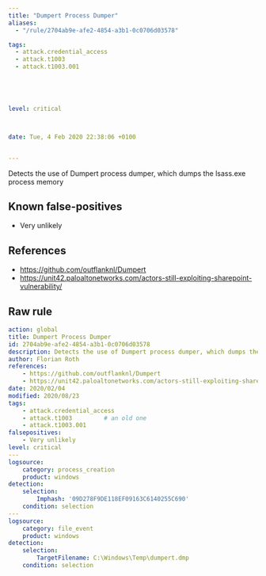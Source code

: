 ```yaml
---
title: "Dumpert Process Dumper"
aliases:
  - "/rule/2704ab9e-afe2-4854-a3b1-0c0706d03578"

tags:
  - attack.credential_access
  - attack.t1003
  - attack.t1003.001





level: critical



date: Tue, 4 Feb 2020 22:38:06 +0100


---
```


Detects the use of Dumpert process dumper, which dumps the lsass.exe process memory

<!--more-->


## Known false-positives

* Very unlikely



## References

* https://github.com/outflanknl/Dumpert
* https://unit42.paloaltonetworks.com/actors-still-exploiting-sharepoint-vulnerability/


## Raw rule
```yaml
action: global
title: Dumpert Process Dumper
id: 2704ab9e-afe2-4854-a3b1-0c0706d03578
description: Detects the use of Dumpert process dumper, which dumps the lsass.exe process memory
author: Florian Roth
references:
    - https://github.com/outflanknl/Dumpert
    - https://unit42.paloaltonetworks.com/actors-still-exploiting-sharepoint-vulnerability/
date: 2020/02/04
modified: 2020/08/23
tags:
    - attack.credential_access
    - attack.t1003         # an old one
    - attack.t1003.001
falsepositives:
    - Very unlikely
level: critical
---
logsource:
    category: process_creation
    product: windows
detection:
    selection:
        Imphash: '09D278F9DE118EF09163C6140255C690'
    condition: selection
---
logsource:
    category: file_event
    product: windows
detection:
    selection: 
        TargetFilename: C:\Windows\Temp\dumpert.dmp
    condition: selection

```
